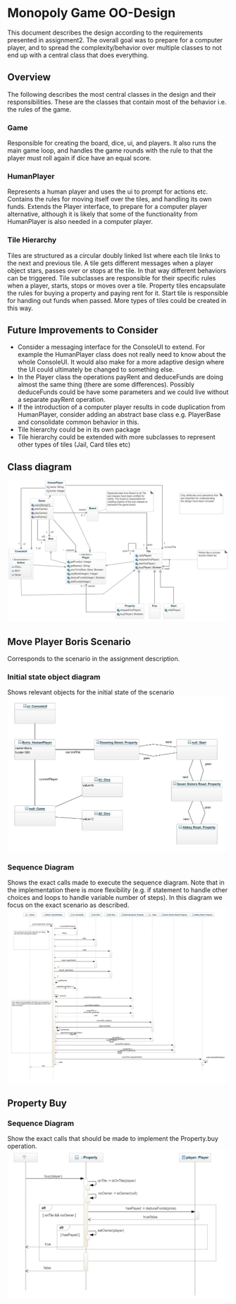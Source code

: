 # Monopoly Game OO-Design
This document describes the design according to the requirements presented in assignment2. The overall goal was to prepare for a computer player, and to spread the complexity/behavior over multiple classes to not end up with a central class that does everything.

## Overview
The following describes the most central classes in the design and their responsibilities. These are the classes that contain most of the behavior i.e. the rules of the game.

### Game
Responsible for creating the board, dice, ui, and players. It also runs the main game loop, and handles the game rounds with the rule to that the player must roll again if dice have an equal score.

### HumanPlayer
Represents a human player and uses the ui to prompt for actions etc. Contains the rules for moving itself over the tiles, and handling its own funds. Extends the Player interface, to prepare for a computer player alternative, although it is likely that some of the functionality from HumanPlayer is also needed in a computer player.

### Tile Hierarchy
Tiles are structured as a circular doubly linked list where each tile links to the next and previous tile.
A tile gets different messages when a player object stars, passes over or stops at the tile. In that way different behaviors can be triggered.
Tile subclasses are responsible for their specific rules when a player, starts, stops or moves over a tile. Property tiles encapsulate the rules for buying a property and paying rent for it. Start tile is responsible for handing out funds when passed. More types of tiles could be created in this way.

## Future Improvements to Consider
 * Consider a messaging interface for the ConsoleUI to extend. For example the HumanPlayer class does not really need to know about the whole ConsoleUI. It would also make for a more adaptive design where the UI could ultimately be changed to something else.
 * In the Player class the operations payRent and deduceFunds are doing almost the same thing (there are some differences). Possibly deduceFunds could be have some parameters and we could live without a separate payRent operation.
 * If the introduction of a computer player results in code duplication from HumanPlayer, consider adding an abstract base class e.g. PlayerBase and consolidate common behavior in this.
 * Tile hierarchy could be in its own package
 * Tile hierarchy could be extended with more subclasses to represent other types of tiles (Jail, Card tiles etc)

## Class diagram
![class diagram](img/class_diagram.jpg)

## Move Player Boris Scenario
Corresponds to the scenario in the assignment description.

### Initial state object diagram
Shows relevant objects for the initial state of the scenario
![object diagram](img/object_diagram.jpg)

### Sequence Diagram
Shows the exact calls made to execute the sequence diagram. Note that in the implementation there is more flexibility (e.g. if statement to handle other choices and loops to handle variable number of steps). In this diagram we focus on the exact scenario as described.
![sequence diagram](img/sequence_diagram.jpg)

## Property Buy
### Sequence Diagram
Show the exact calls that should be made to implement the Property.buy operation.
![Property buy sequence diagram](img/buy_sequence_diagram.jpg)

